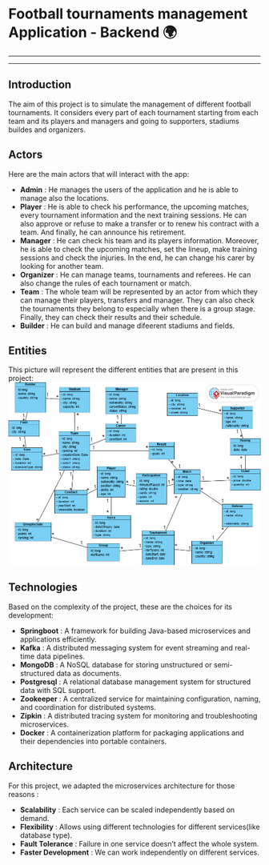 # Football tournaments management Application - Backend 🌍
-----------------------------------------------------------
-----------------------------------------------------------

## Introduction
The aim of this project is to simulate the management of different football tournaments. It considers every part of each tournament starting from each team and its players and managers and going to supporters, stadiums buildes and organizers.

## Actors
Here are the main actors that will interact with the app:
- **Admin** : He manages the users of the application and he is able to manage also the locations.
- **Player** : He is able to check his performance, the upcoming matches, every tournament information and the next training sessions. He can also approve or refuse to make a transfer or to renew his contract with a team. And finally, he can announce his retirement.
- **Manager** : He can check his team and its players information. Moreover, he is able to check the upcoming matches, set the lineup, make training sessions and check the injuries. In the end, he can change his carer by looking for another team.
- **Organizer** : He can manage teams, tournaments and referees. He can also change the rules of each tournament or match.
- **Team** : The whole team will be represented by an actor from which they can manage their players, transfers and manager. They can also check the tournaments they belong to especially when there is a group stage. Finally, they can check their results and their schedule.
- **Builder** : He can build and manage difeerent stadiums and fields.

## Entities
This picture will represent the different entities that are present in this project:
![Alt Text](Untitled.png)

## Technologies
Based on the complexity of the project, these are the choices for its development:
- **Springboot** : A framework for building Java-based microservices and applications efficiently.
- **Kafka** : A distributed messaging system for event streaming and real-time data pipelines.
- **MongoDB** : A NoSQL database for storing unstructured or semi-structured data as documents.
- **Postgresql** : A relational database management system for structured data with SQL support.
- **Zookeeper** : A centralized service for maintaining configuration, naming, and coordination for distributed systems.
- **Zipkin** : A distributed tracing system for monitoring and troubleshooting microservices.
- **Docker** : A containerization platform for packaging applications and their dependencies into portable containers.


## Architecture 
For this project, we adapted the microservices architecture for those reasons :
- **Scalability** : Each service can be scaled independently based on demand.
- **Flexibility** : Allows using different technologies for different services(like database type).
- **Fault Tolerance** : Failure in one service doesn’t affect the whole system.
- **Faster Development** : We can work independently on different services.


